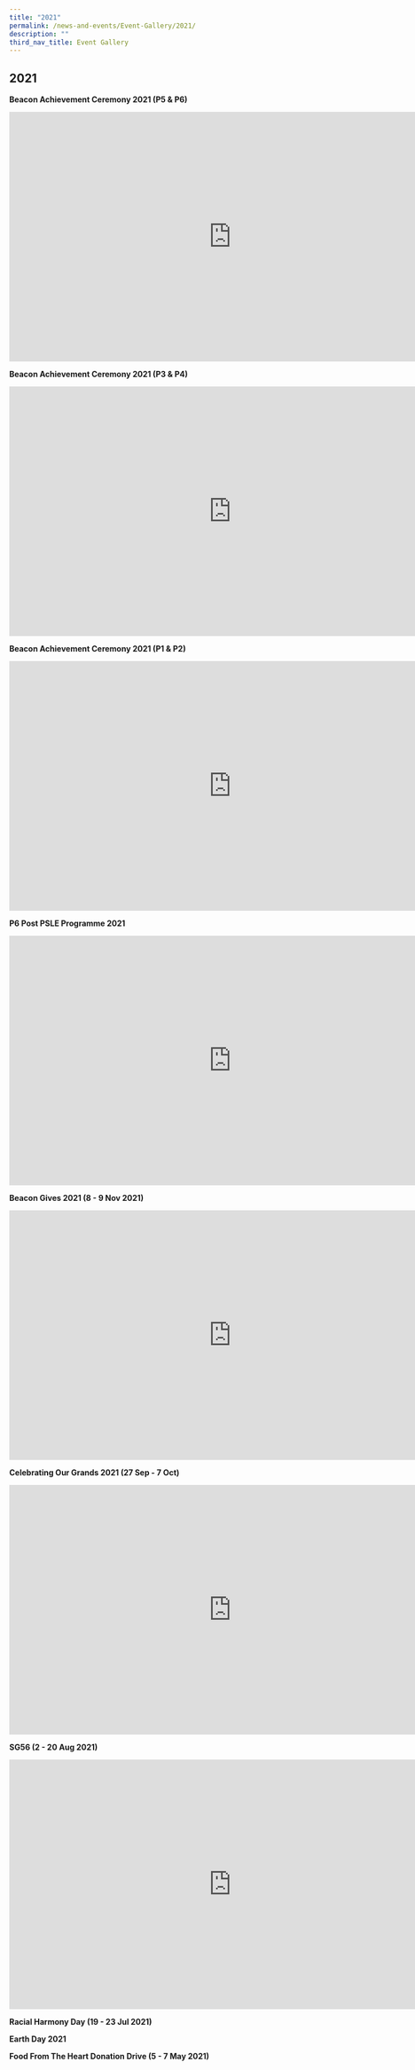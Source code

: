 ```yaml
---
title: "2021"
permalink: /news-and-events/Event-Gallery/2021/
description: ""
third_nav_title: Event Gallery
---
```

## 2021

**Beacon Achievement Ceremony 2021 (P5 &amp; P6)**
<iframe src="https://docs.google.com/presentation/d/e/2PACX-1vRR32qsCcmRgzyNSApG9WaA2_CifpIDR2cFcB55VJblnHhIQXmZqqNkkSoxzO8f6qRh8imjobTavhbR/embed?start=false&amp;loop=false&amp;delayms=3000" frameborder="0" width="800" height="450" allowfullscreen="true"></iframe>

**Beacon Achievement Ceremony 2021 (P3 &amp; P4)**
<iframe src="https://docs.google.com/presentation/d/e/2PACX-1vSAhgUIbwDTTxrnglCwK2QzRskYL54BnUkazZxG1gAJ4IDaoJKXbFAStCxbQa_LUHH1vINFU-f7CpZ9/embed?start=false&amp;loop=false&amp;delayms=3000" frameborder="0" width="800" height="450" allowfullscreen="true"></iframe>

**Beacon Achievement Ceremony 2021 (P1 &amp; P2)**
<iframe allowfullscreen="true" height="450" width="800" frameborder="0" src="https://docs.google.com/presentation/d/e/2PACX-1vTrYX8G7hDccyn93hbbfkN_gAJeul9lPyS0l4cgGUSD4y_o_EHYGmVKXaRC_8caXLJmxIRdEDc1X-iy/embed?start=false&amp;loop=false&amp;delayms=3000"></iframe>

**P6 Post PSLE Programme 2021**
<iframe allowfullscreen="true" height="450" width="800" frameborder="0" src="https://docs.google.com/presentation/d/e/2PACX-1vT_r4BXv5fz-SiBtu7-N5rkGbKL2RNDbtjPbh6b-KpZM7D-l_q8c8lrvUPRArRSh9jBczZ6q7VgvG6v/embed?start=false&amp;loop=false&amp;delayms=3000"></iframe>

**Beacon Gives 2021 (8 - 9 Nov 2021)**
<iframe src="https://docs.google.com/presentation/d/e/2PACX-1vRRhW8G8N8hqbQAfFVudgiEDgI4DDEUKGzB7AE4HZpQFn6Ycaguu74aR3WTubqOTvUWGKNQMfjpVHP-/embed?start=false&amp;loop=false&amp;delayms=3000" frameborder="0" width="800" height="450" allowfullscreen="true"></iframe>

**Celebrating Our Grands 2021 (27 Sep - 7 Oct)**
<iframe allowfullscreen="true" height="450" width="800" frameborder="0" src="https://docs.google.com/presentation/d/e/2PACX-1vTNwuWGIbtr-XUfEgwmfeIu0i4FtJ15zLRLSsdcQqwqmWnC37Gr30yrxIAbJLT9NGuEMn_T82LDGz19/embed?start=false&amp;loop=false&amp;delayms=3000"></iframe>

**SG56 (2 - 20 Aug 2021)**
<iframe allowfullscreen="true" height="450" width="800" frameborder="0" src="https://docs.google.com/presentation/d/e/2PACX-1vT5QkCdVx6woLb8iVIOIaRD8bddwG_0kSc9-aTTFIJV6siCM8scjC5u_8Nw6VNDH-h6rCBIxZi6Y8q0/embed?start=false&amp;loop=false&amp;delayms=3000"></iframe>

**Racial Harmony Day (19 - 23 Jul 2021)**

**Earth Day 2021**

**Food From The Heart Donation Drive (5 - 7 May 2021)**